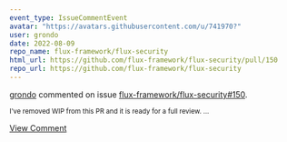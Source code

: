 ```yaml
---
event_type: IssueCommentEvent
avatar: "https://avatars.githubusercontent.com/u/741970?"
user: grondo
date: 2022-08-09
repo_name: flux-framework/flux-security
html_url: https://github.com/flux-framework/flux-security/pull/150
repo_url: https://github.com/flux-framework/flux-security
---
```


<a href='https://github.com/grondo' target='_blank'>grondo</a> commented on issue <a href='https://github.com/flux-framework/flux-security/pull/150' target='_blank'>flux-framework/flux-security#150</a>.

<small>I've removed WIP from this PR and it is ready for a full review....</small>

<a href='https://github.com/flux-framework/flux-security/pull/150' target='_blank'>View Comment</a>